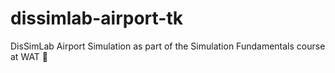 # dissimlab-airport-tk
DisSimLab Airport Simulation as part of the Simulation Fundamentals course at WAT 🛫
